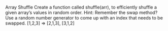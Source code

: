 Array Shuffle
Create a function called shuffle(arr), to efficiently shuffle a given array’s values in random order.
Hint: Remember the swap method? Use a random number generator to come up with an index that needs to be swapped. [1,2,3] => [2,1,3], [3,1,2]
